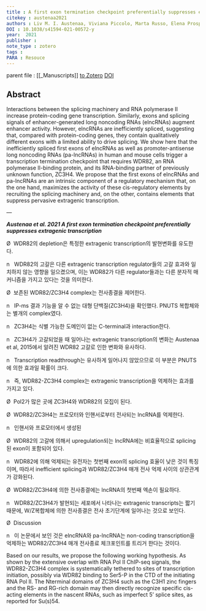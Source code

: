 ```yaml
---
title : A first exon termination checkpoint preferentially suppresses extragenic transcription
citekey : austenaa2021
authors : Liv M. I. Austenaa, Viviana Piccolo, Marta Russo, Elena Prosperini, Sara Polletti, Danilo Polizzese, Serena Ghisletti, Iros Barozzi, Giuseppe R. Diaferia, Gioacchino Natoli
DOI : 10.1038/s41594-021-00572-y
year:  2021
publisher : 
note_type : zotero
tags : 
PARA : Resouce
---
```

parent file : [[_Manuscripts]]
[to Zotero](zotero://select/items/@austenaa2021) [DOI](https://doi.org/10.1038/s41594-021-00572-y)

Abstract
---
Interactions between the splicing machinery and RNA polymerase II increase protein-coding gene transcription. Similarly, exons and splicing signals of enhancer-generated long noncoding RNAs (elncRNAs) augment enhancer activity. However, elncRNAs are inefficiently spliced, suggesting that, compared with protein-coding genes, they contain qualitatively different exons with a limited ability to drive splicing. We show here that the inefficiently spliced first exons of elncRNAs as well as promoter-antisense long noncoding RNAs (pa-lncRNAs) in human and mouse cells trigger a transcription termination checkpoint that requires WDR82, an RNA polymerase II-binding protein, and its RNA-binding partner of previously unknown function, ZC3H4. We propose that the first exons of elncRNAs and pa-lncRNAs are an intrinsic component of a regulatory mechanism that, on the one hand, maximizes the activity of these cis-regulatory elements by recruiting the splicing machinery and, on the other, contains elements that suppress pervasive extragenic transcription.

—

**_Austenaa et al. 2021 A first exon termination checkpoint preferentially suppresses extragenic transcription_**

Ø  WDR82의 depletion은 특정한 extragenic transcription의 발현변화를 유도한다.

n   WDR82의 고갈은 다른 extragenic transcription regulator들의 고갈 효과와 일치하지 않는 영향을 일으켰으며, 이는 WDR82가 다른 regulator들과는 다른 분자적 매커니즘을 가지고 있다는 것을 의미한다.

Ø  보존된 WDR82/ZC3H4 complex는 전사종결을 제어한다.

n   IP-ms 결과 기능을 알 수 없는 대형 단백질(ZC3H4)을 확인했다. PNUTS 복합체와는 별개의 complex였다.

n   ZC3H4는 식별 가능한 도메인이 없는 C-terminal과 interaction한다.

n   ZC3H4가 고갈되었을 때 일어나는 extragenic transcription의 변화는 Austenaa et al, 2015에서 알려진 WDR82 고갈로 인한 변화와 유사하다.

n   Transcription readthrough는 유사하게 일어나지 않았으므로 이 부분은 PNUTS에 의한 효과일 확률이 크다.

n   즉, WDR82-ZC3H4 complex는 extragenic transcription을 억제하는 효과를 가지고 있다.

Ø  Pol2가 많은 곳에 ZC3H4와 WDR82의 모집이 된다.

Ø  WDR82/ZC3H4는 프로모터와 인핸서로부터 전사되는 lncRNA를 억제한다.

n   인핸서와 프로모터에서 생성된

Ø  WDR82의 고갈에 의해서 upregulation되는 lncRNA에는 비효율적으로 splicing된 exon이 포함되어 있다.

n   WDR82에 의해 억제되는 유전자는 첫번째 exon의 splicing 효율이 낮은 것이 특징이며, 따라서 inefficient splicing과 WDR82/ZC3H4 매개 전사 억제 사이의 상관관계가 강화된다.

Ø  WDR82/ZC3H4에 의한 전사종결에는 lncRNA의 첫번째 엑손이 필요하다.

n   WDR82/ZC3H4가 발현되는 세포에서 나타나는 extragenic transcripts는 짧기 때문에, W/Z복합체에 의한 전사종결은 전사 초기단계에 일어나는 것으로 보인다.

Ø  Discussion

n   이 논문에서 보인 것은 elncRNA와 pa-lncRNA는 non-coding transcription을 억제하는 WDR82/ZC3H4 매개 전사종료 체크포인트를 트리거 한다는 것이다.

Based on our results, we propose the following working hypothesis. As shown by the extensive overlap with RNA Pol II ChIP-seq signals, the WDR82-ZC3H4 complex is systematically tethered to sites of transcription initiation, possibly via WDR82 binding to Ser5-P in the CTD of the initiating RNA Pol II. The Nterminal domains of ZC3H4 such as the C3H1 zinc fingers and the RS- and RG-rich domain may then directly recognize specific cis-acting elements in the nascent RNAs, such as imperfect 5’ splice sites, as reported for Su(s)54.
